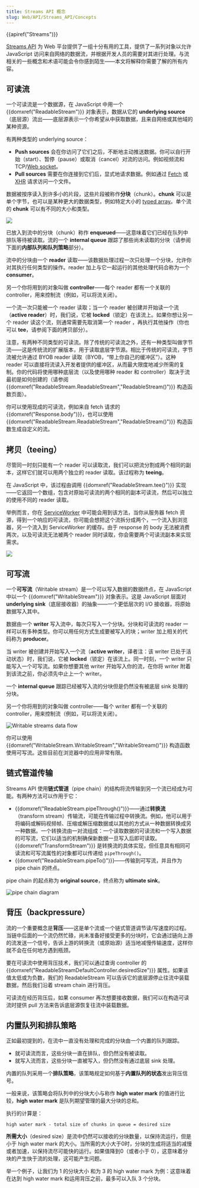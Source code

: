 ```yaml
---
title: Streams API 概念
slug: Web/API/Streams_API/Concepts
---
```

{{apiref("Streams")}}

[Streams API](/zh-CN/docs/Web/API/Streams_API) 为 Web 平台提供了一组十分有用的工具，提供了一系列对象以允许 JavaScript 访问来自网络的数据流，并根据开发人员的需要对其进行处理。与流相关的一些概念和术语可能会令你感到陌生——本文将解释你需要了解的所有内容。

## 可读流

一个可读流是一个数据源，在 JavaScript 中用一个 {{domxref("ReadableStream")}} 对象表示，数据从它的 **underlying source**（底层源）流出——底层源表示一个你希望从中获取数据，且来自网络或其他域的某种资源。

有两种类型的 underlying source：

- **Push sources** 会在你访问了它们之后，不断地主动推送数据。你可以自行开始（start）、暂停（pause）或取消（cancel）对流的访问。例如视频流和 TCP/[Web socket](/zh-CN/docs/Web/API/WebSockets_API)。
- **Pull sources** 需要在你连接到它们后，显式地请求数据。例如通过 [Fetch](/zh-CN/docs/Web/API/Fetch_API) 或 [XHR](/zh-CN/docs/Web/API/XMLHttpRequest/XMLHttpRequest) 请求访问一个文件。

数据被按序读入到许多小的片段，这些片段被称作**分块**（chunk）。**chunk** 可以是单个字节，也可以是某种更大的数据类型，例如特定大小的 [typed array](/zh-CN/docs/Web/JavaScript/Typed_arrays)。单个流的 **chunk** 可以有不同的大小和类型。

![](readable_streams.png)

已放入到流中的分块（chunk）称作 **enqueued**——这意味着它们已经在队列中排队等待被读取。流的一个 **internal queue** 跟踪了那些尚未读取的分块（请参阅下面的**内部队列和队列策略**部分）。

流中的分块由一个 **reader** 读取——该数据处理过程一次只处理一个分块，允许你对其执行任何类型的操作。reader 加上与它一起运行的其他处理代码合称为一个 **consumer**。

另一个你将用到的对象叫做 **controller**——每个 reader 都有一个关联的 controller，用来控制流（例如，可以将流关闭）。

一个流一次只能被一个 reader 读取；当一个 reader 被创建并开始读一个流（**active reader**）时，我们说，它被 **locked**（锁定）在该流上。如果你想让另一个 reader 读这个流，则通常需要先取消第一个 reader ，再执行其他操作（你也可以 **tee**，请参阅下面的拷贝部分）。

注意，有两种不同类型的可读流。除了传统的可读流之外，还有一种类型叫做字节流——这是传统流的扩展版本，用于读取底层字节源。相比于传统的可读流，字节流被允许通过 BYOB reader 读取（BYOB，“带上你自己的缓冲区”）。这种 reader 可以直接将流读入开发者提供的缓冲区，从而最大限度地减少所需的复制。你的代码将使用哪种底层流（以及使用哪种 reader 和 controller）取决于流最初是如何创建的（请参阅 {{domxref("ReadableStream.ReadableStream","ReadableStream()")}} 构造函数页面）。

你可以使用现成的可读流，例如来自 fetch 请求的 {{domxref("Response.body")}}，也可以使用 {{domxref("ReadableStream.ReadableStream","ReadableStream()")}} 构造函数生成自定义的流。

## 拷贝（teeing）

尽管同一时刻只能有一个 reader 可以读取流，我们可以把流分割成两个相同的副本，这样它们就可以用两个独立的 reader 读取。该过程称为 **teeing**。

在 JavaScript 中，该过程由调用 {{domxref("ReadableStream.tee()")}} 实现——它返回一个数组，包含对原始可读流的两个相同的副本可读流，然后可以独立的使用不同的 reader 读取。

举例而言，你在 [ServiceWorker](/zh-CN/docs/Web/API/Service_Worker_API) 中可能会用到该方法，当你从服务器 fetch 资源，得到一个响应的可读流，你可能会想把这个流拆分成两个，一个流入到浏览器，另一个流入到 ServiceWorker 的缓存。由于 response 的 body 无法被消费两次，以及可读流无法被两个 reader 同时读取，你会需要两个可读流副本来实现需求。

![](tee.png)

## 可写流

一个**可写流**（Writable stream）是一个可以写入数据的数据终点，在 JavaScript 中以一个 {{domxref("WritableStream")}} 对象表示。这是 JavaScript 层面对 **underlying sink**（底层接收器）的抽象——一个更低层次的 I/O 接收器，将原始数据写入其中。

数据由一个 **writer** 写入流中，每次只写入一个分块。分块和可读流的 reader 一样可以有多种类型。你可以用任何方式生成要被写入的块；writer 加上相关的代码称为 **producer**。

当 writer 被创建并开始写入一个流（**active writer**，译者注：该 writer 已处于活动状态）时，我们说，它被 **locked**（锁定）在该流上。同一时刻，一个 writer 只能写入一个可写流。如果你想要其他 writer 开始写入你的流，在你将 writer 附着到该流之前，你必须先中止上一个 writer。

一个 **internal queue** 跟踪已经被写入流的分块但是仍然没有被底层 sink 处理的分块。

另一个你将用到的对象叫做 controller——每个 writer 都有一个关联的 controller，用来控制流（例如，可以将流关闭）。

![Writable streams data flow](writable_streams.png)

你可以使用 {{domxref("WritableStream.WritableStream","WritableStream()")}} 构造函数使用可写流。这些目前在浏览器中的应用非常有限。

## 链式管道传输

Streams API 使用**链式管道**（pipe chain）的结构将流传输到另一个流已经成为可能。有两种方法可以作用于它：

- {{domxref("ReadableStream.pipeThrough()")}}——通过**转换流**（transform stream）传输流，可能在传输过程中转换流。例如，他可以用于将编码或解码视频帧、压缩或解压缩数据或以其他的方式从一种数据转换成另一种数据。一个转换流由一对流组成：一个读取数据的可读流和一个写入数据的可写流，它们以适当的机制确保新数据一旦写入后即可读取。{{domxref("TransformStream")}} 是转换流的具体实现，但任意具有相同可读流和可写流属性的对象都可以传递给 `pipeThrough()`。
- {{domxref("ReadableStream.pipeTo()")}}——传输到可写流，并且作为 pipe chain 的终点。

pipe chain 的起点称为 **original source**，终点称为 **ultimate sink**。

![pipe chain diagram](pipechain.png)

## 背压（backpressure）

流的一个重要概念是**背压**——这是单个流或一个链式管道调节读/写速度的过程。当链中后面的一个流仍然忙碌，尚未准备好接受更多的分块时，它会通过链向上游的流发送一个信号，告诉上游的转换流（或原始源）适当地减慢传输速度，这样你就不会在任何地方遇到瓶颈。

要在可读流中使用背压技术，我们可以通过查询 controller 的 {{domxref("ReadableStreamDefaultController.desiredSize")}} 属性。如果该值太低或为负数，我们的 ReadableStream 可以告诉它的底层源停止往流中装载数据，然后我们沿着 stream chain 进行背压。

可读流在经历背压后，如果 consumer 再次想要接收数据，我们可以在构造可读流时提供 pull 方法来告诉底层源恢复往流中装载数据。

## 内置队列和排队策略

正如最初提到的，在流中一直没有处理和完成的分块由一个内置的队列跟踪。

- 就可读流而言，这些分块一直在排队，但仍然没有被读取。
- 就写入流而言，这些分块一直被写入，但仍然没有通过底层 sink 处理。

内置的队列采用一个**排队策略**，该策略规定如何基于**内置队列的状态**发出背压信号。

一般来说，该策略会将队列中的分块大小与称作 **high water mark** 的值进行比较，**high water mark** 是队列期望管理的最大分块的总和。

执行的计算是：

`high water mark - total size of chunks in queue = desired size`

**所需大小**（desired size）是流中仍然可以接收的分块数量，以保持流运行，但是小于 high water mark 的大小。当所需的大小大于0时，分块的生成将适当的减慢或者加速，以保持流尽可能快的运行。如果值降到0（或者小于 0），这意味着分块的产生快于流的处理，这可能产生问题。

举一个例子，让我们为 1 的分块大小 和为 3 的 high water mark 为例：这意味着在达到 high water mark 和运用背压之前，最多可以入队 3 个分块。
